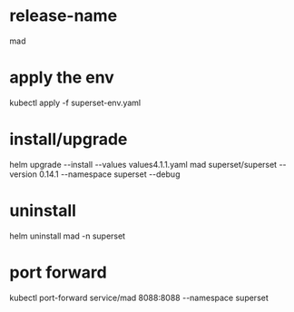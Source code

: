 # release-name
mad

# apply the env
kubectl apply -f superset-env.yaml

# install/upgrade
helm upgrade --install --values values4.1.1.yaml  mad superset/superset --version 0.14.1 --namespace superset --debug

# uninstall
helm uninstall mad -n superset 

# port forward
kubectl port-forward service/mad  8088:8088 --namespace superset